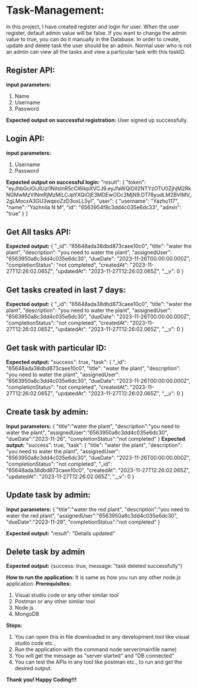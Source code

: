 # Task-Management:
In this project, I have created register and login for user. When the user register, default admin value will be false. If you want to change the admin value to true, you can do it manually in the Database. In order to create, update and delete task the user should be an admin. Normal user who is not an admin can view all the tasks and view a particular task with this taskID.

Register API: 
------------
**input parameters:**
1. Name
2. Username
3. Password

**Expected output on successful registration:**
User signed up successfully.

Login API:
----------
**input parameters:**
1. Username
2. Password

**Expected output on successful login:**
"result": {
        "token": "eyJhbGciOiJIUzI1NiIsInR5cCI6IkpXVCJ9.eyJfaWQiOiI2NTYzOTU0ZjhjM2RkNGMwMzVlNmRjMzMiLCJpYXQiOjE3MDEwODc3MjN9.DT78yudLM2BVlMV_2gLMocxA3GU3wqeoZzD3osLL5yI",
        "user": {
            "username": "Yazhu117",
            "name": "Yazhnila N M",
            "id": "6563954f8c3dd4c035e6dc33",
            "admin": "true"
        }
    }

   Get All tasks API:
   ---------------------
**Expected output:**
   {
            "_id": "65648ada38dbd873caee10c0",
            "title": "water the plant",
            "description": "you need to water the plant",
            "assignedUser": "6563950a8c3dd4c035e6dc30",
            "dueDate": "2023-11-26T00:00:00.000Z",
            "completionStatus": "not completed",
            "createdAt": "2023-11-27T12:26:02.065Z",
            "updatedAt": "2023-11-27T12:26:02.065Z",
            "__v": 0
   }

   Get tasks created in last 7 days:
   -------------------------------------
 **Expected output:**
   {
            "_id": "65648ada38dbd873caee10c0",
            "title": "water the plant",
            "description": "you need to water the plant",
            "assignedUser": "6563950a8c3dd4c035e6dc30",
            "dueDate": "2023-11-26T00:00:00.000Z",
            "completionStatus": "not completed",
            "createdAt": "2023-11-27T12:26:02.065Z",
            "updatedAt": "2023-11-27T12:26:02.065Z",
            "__v": 0
   }

   Get task with particular ID:
   ---------------------------
   **Expected output:**
   "success": true,
    "task": {
        "_id": "65648ada38dbd873caee10c0",
        "title": "water the plant",
        "description": "you need to water the plant",
        "assignedUser": "6563950a8c3dd4c035e6dc30",
        "dueDate": "2023-11-26T00:00:00.000Z",
        "completionStatus": "not completed",
        "createdAt": "2023-11-27T12:26:02.065Z",
        "updatedAt": "2023-11-27T12:26:02.065Z",
        "__v": 0
    }

   Create task by admin:
   ----------------------
**Input parameters:**
   {
   "title":"water the plant", "description":"you need to water the plant", "assignedUser":"6563950a8c3dd4c035e6dc30", "dueDate":"2023-11-26", "completionStatus":"not completed"
}
**Expected output:**
"success": true,
    "task": {
        "title": "water the plant",
        "description": "you need to water the plant",
        "assignedUser": "6563950a8c3dd4c035e6dc30",
        "dueDate": "2023-11-26T00:00:00.000Z",
        "completionStatus": "not completed",
        "_id": "65648ada38dbd873caee10c0",
        "createdAt": "2023-11-27T12:26:02.065Z",
        "updatedAt": "2023-11-27T12:26:02.065Z",
        "__v": 0
    }

Update task by admin:
---------------------

**Input parameters:**
{
   "title":"water the red plant", "description":"you need to water the red plant", "assignedUser":"6563950a8c3dd4c035e6dc30", "dueDate":"2023-11-28", "completionStatus":"not completed"
}

**Expected output:**
"result": "Details updated"

Delete task by admin
--------------------
**Expected output:**
{success: true, message: "task deleted successfully"}


**How to run the application:**
It is same as how you run any other node.js application. 
**Prerequisites:**
1. Visual studio code or any other similar tool
2. Postman or any other similar tool
3. Node js
4. MongoDB

**Steps:**
1. You can open this in file downloaded in any development tool like visual studio code etc.,
2. Run the application with the command node server(mainfile name)
3. You will get the message as "server started" and "DB connected"
4. You can test the APIs in any tool like postman etc., to run and get the desired output.

**Thank you! Happy Coding!!!**

   
